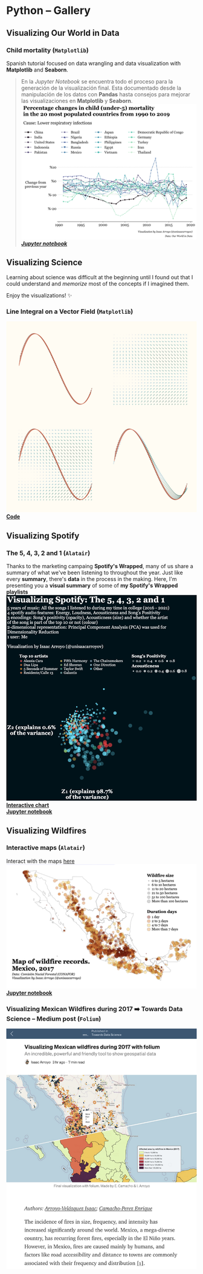# Python – Gallery
## Visualizing Our World in Data
### Child mortality (`Matplotlib`)
Spanish tutorial focused on data wrangling and data visualization with **Matplotlib** and **Seaborn**.

> En la _Jupyter Notebook_ se encuentra todo el proceso para la generación de la visualización final. 
> Esta documentado desde la manipulación de los datos con **Pandas** hasta consejos para mejorar las 
> visualizaciones en **Matplotlib** y **Seaborn**.
![child mortality](./visualizing_our_world_in_data/images/visualizing_our_world_in_data_01_child_mortality_english.png)  
[_**Jupyter notebook**_](https://github.com/isaacarroyov/data_visualization_practice/blob/master/Python/visualizing_our_world_in_data/01_child_morality.ipynb)

## Visualizing Science
Learning about science was difficult at the beginning until I found out that I could understand and 
_memorize_ most of the concepts if I imagined them.

Enjoy the visualizations! :sparkles:
### Line Integral on a Vector Field (`Matplotlib`)
![line integral](./visualizing_science/Mathematics/images/visualizing_science_math_line-integral-vector-field.JPG)  
[**Code**](https://github.com/isaacarroyov/data_visualization_practice/blob/master/Python/visualizing_science/Mathematics/scientific_visualization_math_line-integral-vector-field.py)

## Visualizing Spotify
### The 5, 4, 3, 2 and 1 (`Alatair`)
Thanks to the marketing campaing **Spotify's Wrapped**, many of us share a summary of what we've been listening 
to throughout the year. Just like every **summary**, there's **data** in the process in the making. Here, I'm 
presenting you a **visual summary** of some of **my Spotify's Wrapped playlists**
![spotify data viz](./visualizing_spotify/images/visualizing_spotify_01-01_pca.png)  
[**Interactive chart**](https://datapane.com/u/unisaacarroyov/reports/E7Pwzy3/visualizing-spotify-the-5-4-3-2-and-1/)  
[**Jupyter notebook**](https://github.com/isaacarroyov/data_visualization_practice/blob/master/Python/visualizing_spotify/visualizing_spotify_01-01_pca.ipynb)

## Visualizing Wildfires
### Interactive maps (`Alatair`)
Interact with the maps [here](https://datapane.com/u/unisaacarroyov/reports/VkBgrZA/visualizing-wildfires-01/)  
![wildfire_map](./visualizing_wildfires/images/visualizing_wildfires_python_states_points.png)  
[**Jupyter notebook**](https://github.com/isaacarroyov/data_visualization_practice/blob/master/Python/visualizing_wildfires/visualizing_wildfires_01.ipynb)
### Visualizing Mexican Wildfires during 2017 :arrow_right: Towards Data Science – Medium post (`Folium`)
<img src="./visualizing_mexican_wildfires_tds/images/TDS_wildfires_article.jpeg" width=600px>
